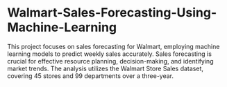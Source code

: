 # Walmart-Sales-Forecasting-Using-Machine-Learning
This project focuses on sales forecasting for Walmart, employing machine learning models to predict weekly sales accurately. Sales forecasting is crucial for effective resource planning, decision-making, and identifying market trends. The analysis utilizes the Walmart Store Sales dataset, covering 45 stores and 99 departments over a three-year.

